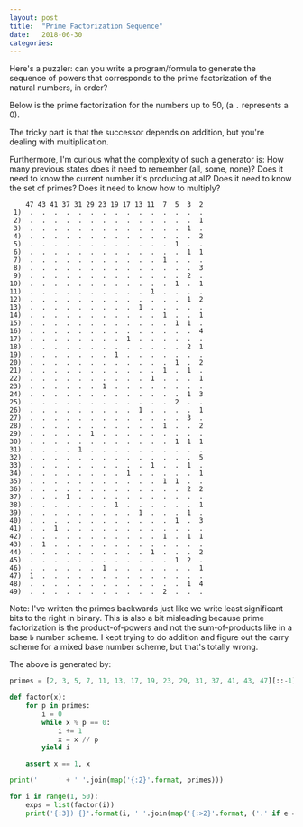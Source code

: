 ```yaml
---
layout: post
title:  "Prime Factorization Sequence"
date:   2018-06-30
categories:
---
```


Here's a puzzler: can you write a program/formula to generate the sequence of powers that corresponds to the prime factorization of the natural numbers, in order?

Below is the prime factorization for the numbers up to 50, (a `.` represents a 0).

The tricky part is that the successor depends on addition, but you're dealing with multiplication.

Furthermore, I'm curious what the complexity of such a generator is: How many previous states does it need to remember (all, some, none)? Does it need to know the current number it's producing at all? Does it need to know the set of primes? Does it need to know how to multiply?

```
    47 43 41 37 31 29 23 19 17 13 11  7  5  3  2
 1)  .  .  .  .  .  .  .  .  .  .  .  .  .  .  .
 2)  .  .  .  .  .  .  .  .  .  .  .  .  .  .  1
 3)  .  .  .  .  .  .  .  .  .  .  .  .  .  1  .
 4)  .  .  .  .  .  .  .  .  .  .  .  .  .  .  2
 5)  .  .  .  .  .  .  .  .  .  .  .  .  1  .  .
 6)  .  .  .  .  .  .  .  .  .  .  .  .  .  1  1
 7)  .  .  .  .  .  .  .  .  .  .  .  1  .  .  .
 8)  .  .  .  .  .  .  .  .  .  .  .  .  .  .  3
 9)  .  .  .  .  .  .  .  .  .  .  .  .  .  2  .
10)  .  .  .  .  .  .  .  .  .  .  .  .  1  .  1
11)  .  .  .  .  .  .  .  .  .  .  1  .  .  .  .
12)  .  .  .  .  .  .  .  .  .  .  .  .  .  1  2
13)  .  .  .  .  .  .  .  .  .  1  .  .  .  .  .
14)  .  .  .  .  .  .  .  .  .  .  .  1  .  .  1
15)  .  .  .  .  .  .  .  .  .  .  .  .  1  1  .
16)  .  .  .  .  .  .  .  .  .  .  .  .  .  .  4
17)  .  .  .  .  .  .  .  .  1  .  .  .  .  .  .
18)  .  .  .  .  .  .  .  .  .  .  .  .  .  2  1
19)  .  .  .  .  .  .  .  1  .  .  .  .  .  .  .
20)  .  .  .  .  .  .  .  .  .  .  .  .  1  .  2
21)  .  .  .  .  .  .  .  .  .  .  .  1  .  1  .
22)  .  .  .  .  .  .  .  .  .  .  1  .  .  .  1
23)  .  .  .  .  .  .  1  .  .  .  .  .  .  .  .
24)  .  .  .  .  .  .  .  .  .  .  .  .  .  1  3
25)  .  .  .  .  .  .  .  .  .  .  .  .  2  .  .
26)  .  .  .  .  .  .  .  .  .  1  .  .  .  .  1
27)  .  .  .  .  .  .  .  .  .  .  .  .  .  3  .
28)  .  .  .  .  .  .  .  .  .  .  .  1  .  .  2
29)  .  .  .  .  .  1  .  .  .  .  .  .  .  .  .
30)  .  .  .  .  .  .  .  .  .  .  .  .  1  1  1
31)  .  .  .  .  1  .  .  .  .  .  .  .  .  .  .
32)  .  .  .  .  .  .  .  .  .  .  .  .  .  .  5
33)  .  .  .  .  .  .  .  .  .  .  1  .  .  1  .
34)  .  .  .  .  .  .  .  .  1  .  .  .  .  .  1
35)  .  .  .  .  .  .  .  .  .  .  .  1  1  .  .
36)  .  .  .  .  .  .  .  .  .  .  .  .  .  2  2
37)  .  .  .  1  .  .  .  .  .  .  .  .  .  .  .
38)  .  .  .  .  .  .  .  1  .  .  .  .  .  .  1
39)  .  .  .  .  .  .  .  .  .  1  .  .  .  1  .
40)  .  .  .  .  .  .  .  .  .  .  .  .  1  .  3
41)  .  .  1  .  .  .  .  .  .  .  .  .  .  .  .
42)  .  .  .  .  .  .  .  .  .  .  .  1  .  1  1
43)  .  1  .  .  .  .  .  .  .  .  .  .  .  .  .
44)  .  .  .  .  .  .  .  .  .  .  1  .  .  .  2
45)  .  .  .  .  .  .  .  .  .  .  .  .  1  2  .
46)  .  .  .  .  .  .  1  .  .  .  .  .  .  .  1
47)  1  .  .  .  .  .  .  .  .  .  .  .  .  .  .
48)  .  .  .  .  .  .  .  .  .  .  .  .  .  1  4
49)  .  .  .  .  .  .  .  .  .  .  .  2  .  .  .
```

Note: I've written the primes backwards just like we write least significant bits to the right in binary. This is also a bit misleading because prime factorization is the product-of-powers and not the sum-of-products like in a base `b` number scheme. I kept trying to do addition and figure out the carry scheme for a mixed base number scheme, but that's totally wrong.

The above is generated by:

```python
primes = [2, 3, 5, 7, 11, 13, 17, 19, 23, 29, 31, 37, 41, 43, 47][::-1]

def factor(x):
    for p in primes:
        i = 0
        while x % p == 0:
            i += 1
            x = x // p
        yield i

    assert x == 1, x

print('     ' + ' '.join(map('{:2}'.format, primes)))

for i in range(1, 50):
    exps = list(factor(i))
    print('{:3}) {}'.format(i, ' '.join(map('{:>2}'.format, ('.' if e == 0 else e for e in exps)))))
```
